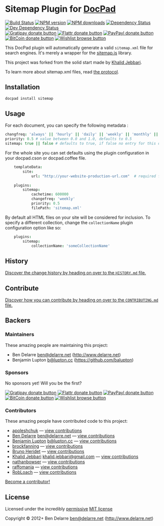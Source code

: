 # Sitemap Plugin for [DocPad](http://docpad.org)

<!-- BADGES/ -->

[![Build Status](https://img.shields.io/travis/docpad/docpad-plugin-sitemap/master.svg)](http://travis-ci.org/docpad/docpad-plugin-sitemap "Check this project's build status on TravisCI")
[![NPM version](https://img.shields.io/npm/v/docpad-plugin-sitemap.svg)](https://npmjs.org/package/docpad-plugin-sitemap "View this project on NPM")
[![NPM downloads](https://img.shields.io/npm/dm/docpad-plugin-sitemap.svg)](https://npmjs.org/package/docpad-plugin-sitemap "View this project on NPM")
[![Dependency Status](https://img.shields.io/david/docpad/docpad-plugin-sitemap.svg)](https://david-dm.org/docpad/docpad-plugin-sitemap)
[![Dev Dependency Status](https://img.shields.io/david/dev/docpad/docpad-plugin-sitemap.svg)](https://david-dm.org/docpad/docpad-plugin-sitemap#info=devDependencies)<br/>
[![Gratipay donate button](https://img.shields.io/gratipay/docpad.svg)](https://www.gratipay.com/docpad/ "Donate weekly to this project using Gratipay")
[![Flattr donate button](https://img.shields.io/badge/flattr-donate-yellow.svg)](http://flattr.com/thing/344188/balupton-on-Flattr "Donate monthly to this project using Flattr")
[![PayPayl donate button](https://img.shields.io/badge/paypal-donate-yellow.svg)](https://www.paypal.com/cgi-bin/webscr?cmd=_s-xclick&hosted_button_id=QB8GQPZAH84N6 "Donate once-off to this project using Paypal")
[![BitCoin donate button](https://img.shields.io/badge/bitcoin-donate-yellow.svg)](https://coinbase.com/checkouts/9ef59f5479eec1d97d63382c9ebcb93a "Donate once-off to this project using BitCoin")
[![Wishlist browse button](https://img.shields.io/badge/wishlist-donate-yellow.svg)](http://amzn.com/w/2F8TXKSNAFG4V "Buy an item on our wishlist for us")

<!-- /BADGES -->


This DocPad plugin will automatically generate a valid `sitemap.xml` file for search engines. It's merely a wrapper for the [sitemap.js](https://github.com/ekalinin/sitemap.js) library.

This project was forked from the solid start made by [Khalid Jebbari](https://github.com/DjebbZ/docpad-plugin-sitemap).

To learn more about sitemap.xml files, read [the protocol](http://www.sitemaps.org/).


## Installation

``` bash
docpad install sitemap
```


## Usage

For each document, you can specify the following metadata :

``` coffee
changfreq: 'always' || 'hourly' || 'daily' || 'weekly' || 'monthly' || 'yearly' || 'never' # Change frequency, defaults to 'weekly'
priority: 0.5 # value between 0.0 and 1.0, defaults to 0.5
sitemap: true || false # defaults to true, if false no entry for this document will be generated
```

For the whole site you can set defaults using the plugin configuration in your docpad.cson or docpad.coffee file.

``` coffee
	templateData:
		site:
			url: "http://your-website-production-url.com"  # required for sitemap
	
	plugins:
		sitemap:
			cachetime: 600000
			changefreq: 'weekly'
			priority: 0.5
			filePath: 'sitemap.xml'
```


By default all HTML files on your site will be considered for inclusion. To specify a different collection, change the `collectionName` plugin configuration option like so:

``` coffee
	plugins:
		sitemap:
			collectionName: 'someCollectionName'
```


<!-- HISTORY/ -->

## History
[Discover the change history by heading on over to the `HISTORY.md` file.](https://github.com/docpad/docpad-plugin-sitemap/blob/master/HISTORY.md#files)

<!-- /HISTORY -->


<!-- CONTRIBUTE/ -->

## Contribute

[Discover how you can contribute by heading on over to the `CONTRIBUTING.md` file.](https://github.com/docpad/docpad-plugin-sitemap/blob/master/CONTRIBUTING.md#files)

<!-- /CONTRIBUTE -->


<!-- BACKERS/ -->

## Backers

### Maintainers

These amazing people are maintaining this project:

- Ben Delarre <ben@delarre.net> (http://www.delarre.net)
- Benjamin Lupton <b@lupton.cc> (https://github.com/balupton)

### Sponsors

No sponsors yet! Will you be the first?

[![Gratipay donate button](https://img.shields.io/gratipay/docpad.svg)](https://www.gratipay.com/docpad/ "Donate weekly to this project using Gratipay")
[![Flattr donate button](https://img.shields.io/badge/flattr-donate-yellow.svg)](http://flattr.com/thing/344188/balupton-on-Flattr "Donate monthly to this project using Flattr")
[![PayPayl donate button](https://img.shields.io/badge/paypal-donate-yellow.svg)](https://www.paypal.com/cgi-bin/webscr?cmd=_s-xclick&hosted_button_id=QB8GQPZAH84N6 "Donate once-off to this project using Paypal")
[![BitCoin donate button](https://img.shields.io/badge/bitcoin-donate-yellow.svg)](https://coinbase.com/checkouts/9ef59f5479eec1d97d63382c9ebcb93a "Donate once-off to this project using BitCoin")
[![Wishlist browse button](https://img.shields.io/badge/wishlist-donate-yellow.svg)](http://amzn.com/w/2F8TXKSNAFG4V "Buy an item on our wishlist for us")

### Contributors

These amazing people have contributed code to this project:

- [apoleshchuk](https://github.com/apoleshchuk) — [view contributions](https://github.com/docpad/docpad-plugin-sitemap/commits?author=apoleshchuk)
- [Ben Delarre](https://github.com/benjamind) <ben@delarre.net> — [view contributions](https://github.com/docpad/docpad-plugin-sitemap/commits?author=benjamind)
- [Benjamin Lupton](https://github.com/balupton) <b@lupton.cc> — [view contributions](https://github.com/docpad/docpad-plugin-sitemap/commits?author=balupton)
- [brockfanning](https://github.com/brockfanning) — [view contributions](https://github.com/docpad/docpad-plugin-sitemap/commits?author=brockfanning)
- [Bruno Heridet](https://github.com/Delapouite) — [view contributions](https://github.com/docpad/docpad-plugin-sitemap/commits?author=Delapouite)
- [Khalid Jebbari](https://github.com/DjebbZ) <khalid.jebbari@gmail.com> — [view contributions](https://github.com/docpad/docpad-plugin-sitemap/commits?author=DjebbZ)
- [nathanbowser](https://github.com/nathanbowser) — [view contributions](https://github.com/docpad/docpad-plugin-sitemap/commits?author=nathanbowser)
- [raffomania](https://github.com/raffomania) — [view contributions](https://github.com/docpad/docpad-plugin-sitemap/commits?author=raffomania)
- [RobLoach](https://github.com/RobLoach) — [view contributions](https://github.com/docpad/docpad-plugin-sitemap/commits?author=RobLoach)

[Become a contributor!](https://github.com/docpad/docpad-plugin-sitemap/blob/master/CONTRIBUTING.md#files)

<!-- /BACKERS -->


<!-- LICENSE/ -->

## License

Licensed under the incredibly [permissive](http://en.wikipedia.org/wiki/Permissive_free_software_licence) [MIT license](http://creativecommons.org/licenses/MIT/)

Copyright &copy; 2012+ Ben Delarre <ben@delarre.net> (http://www.delarre.net)

<!-- /LICENSE -->


